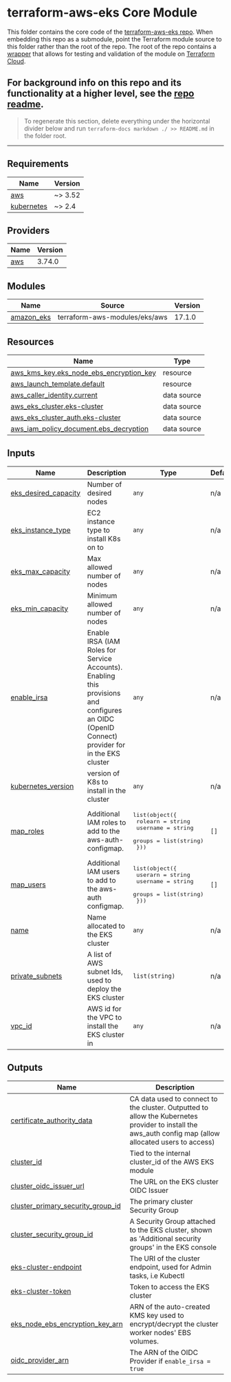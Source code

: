# terraform-aws-eks Core Module

This folder contains the core code of the [terraform-aws-eks repo](https://github.com/honestbank/terraform-aws-eks).
When embedding this repo as a submodule, point the Terraform module source to this folder rather than the root of the repo.
The root of the repo contains a [wrapper](/terraform-aws-eks-wrapper.tf) that allows for testing and validation
of the module on [Terraform Cloud](https://app.terraform.io).

For background info on this repo and its functionality at a higher level, see the [repo readme](/README.md).
---

>
> To regenerate this section, delete everything under the horizontal divider below and run
> `terraform-docs markdown ./ >> README.md` in the folder root.
>
---

<!-- BEGIN_TF_DOCS -->
## Requirements

| Name | Version |
|------|---------|
| <a name="requirement_aws"></a> [aws](#requirement\_aws) | ~> 3.52 |
| <a name="requirement_kubernetes"></a> [kubernetes](#requirement\_kubernetes) | ~> 2.4 |

## Providers

| Name | Version |
|------|---------|
| <a name="provider_aws"></a> [aws](#provider\_aws) | 3.74.0 |

## Modules

| Name | Source | Version |
|------|--------|---------|
| <a name="module_amazon_eks"></a> [amazon\_eks](#module\_amazon\_eks) | terraform-aws-modules/eks/aws | 17.1.0 |

## Resources

| Name | Type |
|------|------|
| [aws_kms_key.eks_node_ebs_encryption_key](https://registry.terraform.io/providers/hashicorp/aws/latest/docs/resources/kms_key) | resource |
| [aws_launch_template.default](https://registry.terraform.io/providers/hashicorp/aws/latest/docs/resources/launch_template) | resource |
| [aws_caller_identity.current](https://registry.terraform.io/providers/hashicorp/aws/latest/docs/data-sources/caller_identity) | data source |
| [aws_eks_cluster.eks-cluster](https://registry.terraform.io/providers/hashicorp/aws/latest/docs/data-sources/eks_cluster) | data source |
| [aws_eks_cluster_auth.eks-cluster](https://registry.terraform.io/providers/hashicorp/aws/latest/docs/data-sources/eks_cluster_auth) | data source |
| [aws_iam_policy_document.ebs_decryption](https://registry.terraform.io/providers/hashicorp/aws/latest/docs/data-sources/iam_policy_document) | data source |

## Inputs

| Name | Description | Type | Default | Required |
|------|-------------|------|---------|:--------:|
| <a name="input_eks_desired_capacity"></a> [eks\_desired\_capacity](#input\_eks\_desired\_capacity) | Number of desired nodes | `any` | n/a | yes |
| <a name="input_eks_instance_type"></a> [eks\_instance\_type](#input\_eks\_instance\_type) | EC2 instance type to install K8s on to | `any` | n/a | yes |
| <a name="input_eks_max_capacity"></a> [eks\_max\_capacity](#input\_eks\_max\_capacity) | Max allowed number of nodes | `any` | n/a | yes |
| <a name="input_eks_min_capacity"></a> [eks\_min\_capacity](#input\_eks\_min\_capacity) | Minimum allowed number of nodes | `any` | n/a | yes |
| <a name="input_enable_irsa"></a> [enable\_irsa](#input\_enable\_irsa) | Enable IRSA (IAM Roles for Service Accounts). Enabling this provisions and configures an OIDC (OpenID Connect) provider for in the EKS cluster | `any` | n/a | yes |
| <a name="input_kubernetes_version"></a> [kubernetes\_version](#input\_kubernetes\_version) | version of K8s to install in the cluster | `any` | n/a | yes |
| <a name="input_map_roles"></a> [map\_roles](#input\_map\_roles) | Additional IAM roles to add to the aws-auth-configmap. | <pre>list(object({<br>    rolearn  = string<br>    username = string<br>    groups   = list(string)<br>  }))</pre> | `[]` | no |
| <a name="input_map_users"></a> [map\_users](#input\_map\_users) | Additional IAM users to add to the aws-auth configmap. | <pre>list(object({<br>    userarn  = string<br>    username = string<br>    groups   = list(string)<br>  }))</pre> | `[]` | no |
| <a name="input_name"></a> [name](#input\_name) | Name allocated to the EKS cluster | `any` | n/a | yes |
| <a name="input_private_subnets"></a> [private\_subnets](#input\_private\_subnets) | A list of AWS subnet Ids, used to deploy the EKS cluster | `list(string)` | n/a | yes |
| <a name="input_vpc_id"></a> [vpc\_id](#input\_vpc\_id) | AWS id for the VPC to install the EKS cluster in | `any` | n/a | yes |

## Outputs

| Name | Description |
|------|-------------|
| <a name="output_certificate_authority_data"></a> [certificate\_authority\_data](#output\_certificate\_authority\_data) | CA data used to connect to the cluster. Outputted to allow the Kubernetes provider to install the aws\_auth config map (allow allocated users to access) |
| <a name="output_cluster_id"></a> [cluster\_id](#output\_cluster\_id) | Tied to the internal cluster\_id of the AWS EKS module |
| <a name="output_cluster_oidc_issuer_url"></a> [cluster\_oidc\_issuer\_url](#output\_cluster\_oidc\_issuer\_url) | The URL on the EKS cluster OIDC Issuer |
| <a name="output_cluster_primary_security_group_id"></a> [cluster\_primary\_security\_group\_id](#output\_cluster\_primary\_security\_group\_id) | The primary cluster Security Group |
| <a name="output_cluster_security_group_id"></a> [cluster\_security\_group\_id](#output\_cluster\_security\_group\_id) | A Security Group attached to the EKS cluster, shown as 'Additional security groups' in the EKS console |
| <a name="output_eks-cluster-endpoint"></a> [eks-cluster-endpoint](#output\_eks-cluster-endpoint) | The URI of the cluster endpoint, used for Admin tasks, i.e Kubectl |
| <a name="output_eks-cluster-token"></a> [eks-cluster-token](#output\_eks-cluster-token) | Token to access the EKS cluster |
| <a name="output_eks_node_ebs_encryption_key_arn"></a> [eks\_node\_ebs\_encryption\_key\_arn](#output\_eks\_node\_ebs\_encryption\_key\_arn) | ARN of the auto-created KMS key used to encrypt/decrypt the cluster worker nodes' EBS volumes. |
| <a name="output_oidc_provider_arn"></a> [oidc\_provider\_arn](#output\_oidc\_provider\_arn) | The ARN of the OIDC Provider if `enable_irsa = true` |
<!-- END_TF_DOCS -->
